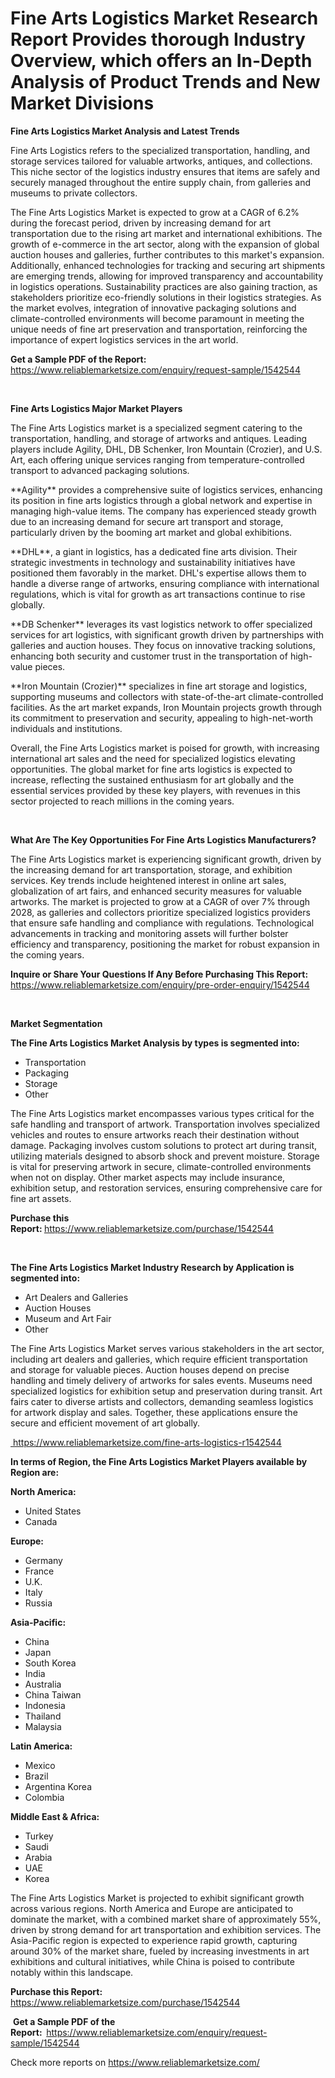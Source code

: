 <p><h1>Fine Arts Logistics Market Research Report Provides thorough Industry Overview, which offers an In-Depth Analysis of Product Trends and New Market Divisions</h1></p><p><strong>Fine Arts Logistics Market Analysis and Latest Trends</strong></p>
<p><p>Fine Arts Logistics refers to the specialized transportation, handling, and storage services tailored for valuable artworks, antiques, and collections. This niche sector of the logistics industry ensures that items are safely and securely managed throughout the entire supply chain, from galleries and museums to private collectors. </p><p>The Fine Arts Logistics Market is expected to grow at a CAGR of 6.2% during the forecast period, driven by increasing demand for art transportation due to the rising art market and international exhibitions. The growth of e-commerce in the art sector, along with the expansion of global auction houses and galleries, further contributes to this market's expansion. Additionally, enhanced technologies for tracking and securing art shipments are emerging trends, allowing for improved transparency and accountability in logistics operations. Sustainability practices are also gaining traction, as stakeholders prioritize eco-friendly solutions in their logistics strategies. As the market evolves, integration of innovative packaging solutions and climate-controlled environments will become paramount in meeting the unique needs of fine art preservation and transportation, reinforcing the importance of expert logistics services in the art world.</p></p>
<p><strong>Get a Sample PDF of the Report:&nbsp;</strong> <a href="https://www.reliablemarketsize.com/enquiry/request-sample/1542544?utm_campaign=1789&utm_medium=2&utm_source=Github&utm_content=ia&utm_term=09032025&utm_id=fine-arts-logistics">https://www.reliablemarketsize.com/enquiry/request-sample/1542544</a></p>
<p>&nbsp;</p>
<p><strong>Fine Arts Logistics Major Market Players</strong></p>
<p><p>The Fine Arts Logistics market is a specialized segment catering to the transportation, handling, and storage of artworks and antiques. Leading players include Agility, DHL, DB Schenker, Iron Mountain (Crozier), and U.S. Art, each offering unique services ranging from temperature-controlled transport to advanced packaging solutions.</p><p>**Agility** provides a comprehensive suite of logistics services, enhancing its position in fine arts logistics through a global network and expertise in managing high-value items. The company has experienced steady growth due to an increasing demand for secure art transport and storage, particularly driven by the booming art market and global exhibitions.</p><p>**DHL**, a giant in logistics, has a dedicated fine arts division. Their strategic investments in technology and sustainability initiatives have positioned them favorably in the market. DHL's expertise allows them to handle a diverse range of artworks, ensuring compliance with international regulations, which is vital for growth as art transactions continue to rise globally.</p><p>**DB Schenker** leverages its vast logistics network to offer specialized services for art logistics, with significant growth driven by partnerships with galleries and auction houses. They focus on innovative tracking solutions, enhancing both security and customer trust in the transportation of high-value pieces.</p><p>**Iron Mountain (Crozier)** specializes in fine art storage and logistics, supporting museums and collectors with state-of-the-art climate-controlled facilities. As the art market expands, Iron Mountain projects growth through its commitment to preservation and security, appealing to high-net-worth individuals and institutions.</p><p>Overall, the Fine Arts Logistics market is poised for growth, with increasing international art sales and the need for specialized logistics elevating opportunities. The global market for fine arts logistics is expected to increase, reflecting the sustained enthusiasm for art globally and the essential services provided by these key players, with revenues in this sector projected to reach millions in the coming years.</p></p>
<p>&nbsp;</p>
<p><strong>What Are The Key Opportunities For Fine Arts Logistics Manufacturers?</strong></p>
<p><p>The Fine Arts Logistics market is experiencing significant growth, driven by the increasing demand for art transportation, storage, and exhibition services. Key trends include heightened interest in online art sales, globalization of art fairs, and enhanced security measures for valuable artworks. The market is projected to grow at a CAGR of over 7% through 2028, as galleries and collectors prioritize specialized logistics providers that ensure safe handling and compliance with regulations. Technological advancements in tracking and monitoring assets will further bolster efficiency and transparency, positioning the market for robust expansion in the coming years.</p></p>
<p><strong>Inquire or Share Your Questions If Any Before Purchasing This Report:</strong> <a href="https://www.reliablemarketsize.com/enquiry/pre-order-enquiry/1542544?utm_campaign=1789&utm_medium=2&utm_source=Github&utm_content=ia&utm_term=09032025&utm_id=fine-arts-logistics">https://www.reliablemarketsize.com/enquiry/pre-order-enquiry/1542544</a></p>
<p>&nbsp;</p>
<p><strong>Market Segmentation</strong></p>
<p><strong>The Fine Arts Logistics Market Analysis by types is segmented into:</strong></p>
<p><ul><li>Transportation</li><li>Packaging</li><li>Storage</li><li>Other</li></ul></p>
<p><p>The Fine Arts Logistics market encompasses various types critical for the safe handling and transport of artwork. Transportation involves specialized vehicles and routes to ensure artworks reach their destination without damage. Packaging involves custom solutions to protect art during transit, utilizing materials designed to absorb shock and prevent moisture. Storage is vital for preserving artwork in secure, climate-controlled environments when not on display. Other market aspects may include insurance, exhibition setup, and restoration services, ensuring comprehensive care for fine art assets.</p></p>
<p><strong>Purchase this Report:&nbsp;</strong><a href="https://www.reliablemarketsize.com/purchase/1542544?utm_campaign=1789&utm_medium=2&utm_source=Github&utm_content=ia&utm_term=09032025&utm_id=fine-arts-logistics">https://www.reliablemarketsize.com/purchase/1542544</a></p>
<p>&nbsp;</p>
<p><strong>The Fine Arts Logistics Market Industry Research by Application is segmented into:</strong></p>
<p><ul><li>Art Dealers and Galleries</li><li>Auction Houses</li><li>Museum and Art Fair</li><li>Other</li></ul></p>
<p><p>The Fine Arts Logistics Market serves various stakeholders in the art sector, including art dealers and galleries, which require efficient transportation and storage for valuable pieces. Auction houses depend on precise handling and timely delivery of artworks for sales events. Museums need specialized logistics for exhibition setup and preservation during transit. Art fairs cater to diverse artists and collectors, demanding seamless logistics for artwork display and sales. Together, these applications ensure the secure and efficient movement of art globally.</p></p>
<p><a href="https://www.reliablemarketsize.com/fine-arts-logistics-r1542544?utm_campaign=1789&utm_medium=2&utm_source=Github&utm_content=ia&utm_term=09032025&utm_id=fine-arts-logistics">&nbsp;https://www.reliablemarketsize.com/fine-arts-logistics-r1542544</a></p>
<p><strong>In terms of Region, the Fine Arts Logistics Market Players available by Region are:</strong></p>
<p>
    <p> <strong> North America: </strong>
        <ul>
            <li>United States</li>
            <li>Canada</li>
        </ul>
        </p> 
    <p> <strong> Europe: </strong>
        <ul>
            <li>Germany</li>
            <li>France</li>
            <li>U.K.</li>
            <li>Italy</li>
            <li>Russia</li>
        </ul>
        </p> 
    <p> <strong> Asia-Pacific: </strong>
        <ul>
            <li>China</li>
            <li>Japan</li>
            <li>South Korea</li>
            <li>India</li>
            <li>Australia</li>
            <li>China Taiwan</li>
            <li>Indonesia</li>
            <li>Thailand</li>
            <li>Malaysia</li>
        </ul>
        </p> 
    <p> <strong> Latin America: </strong>
        <ul>
            <li>Mexico</li>
            <li>Brazil</li>
            <li>Argentina Korea</li>
            <li>Colombia</li>
        </ul>
        </p> 
    <p> <strong> Middle East & Africa: </strong>
        <ul>
            <li>Turkey</li>
            <li>Saudi</li>
            <li>Arabia</li>
            <li>UAE</li>
            <li>Korea</li>
        </ul>
    </p>
    </p>
<p><p>The Fine Arts Logistics Market is projected to exhibit significant growth across various regions. North America and Europe are anticipated to dominate the market, with a combined market share of approximately 55%, driven by strong demand for art transportation and exhibition services. The Asia-Pacific region is expected to experience rapid growth, capturing around 30% of the market share, fueled by increasing investments in art exhibitions and cultural initiatives, while China is poised to contribute notably within this landscape.</p></p>
<p><strong>Purchase this Report: </strong><a href="https://www.reliablemarketsize.com/purchase/1542544?utm_campaign=1789&utm_medium=2&utm_source=Github&utm_content=ia&utm_term=09032025&utm_id=fine-arts-logistics">https://www.reliablemarketsize.com/purchase/1542544</a></p>
<p>&nbsp;<strong>Get a Sample PDF of the Report:&nbsp;&nbsp;</strong><a href="https://www.reliablemarketsize.com/enquiry/request-sample/1542544?utm_campaign=1789&utm_medium=2&utm_source=Github&utm_content=ia&utm_term=09032025&utm_id=fine-arts-logistics">https://www.reliablemarketsize.com/enquiry/request-sample/1542544</a></p>
<p><strong></strong></p>
<p>Check more reports on <a href="https://www.reliablemarketsize.com/?utm_campaign=1789&utm_medium=2&utm_source=Github&utm_content=ia&utm_term=09032025&utm_id=fine-arts-logistics">https://www.reliablemarketsize.com/</a></p>